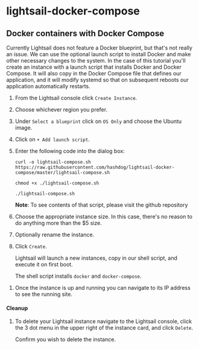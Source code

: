 # lightsail-docker-compose

## Docker containers with Docker Compose
Currently Lightsail does not feature a Docker blueprint, but that's not really an issue. We can use the optional launch script to install Docker and make other necessary changes to the system. In the case of this tutorial you'll create an instance with a launch script that installs Docker and Docker Compose. It will also copy in the Docker Compose file that defines our application, and it will modify systemd so that on subsequent reboots our application automatically restarts.

1. From the Lightsail console click `Create Instance`.

1. Choose whichever region you prefer.

1. Under `Select a blueprint` click on `OS Only` and choose the Ubuntu image.

1. Click on `+ Add launch script`.

1. Enter the following code into the dialog box:

   ```
   curl -o lightsail-compose.sh https://raw.githubusercontent.com/hashdog/lightsail-docker-compose/master/lightsail-compose.sh

   chmod +x ./lightsail-compose.sh

   ./lightsail-compose.sh
   ```

   **Note**: To see contents of that script, please visit the github repository

1. Choose the appropriate instance size. In this case, there's no reason to do anything more than the $5 size.

1. Optionally rename the instance.

1. Click `Create`.

   Lightsail will launch a new instances, copy in our shell script, and execute it on first boot.

   The shell script installs `docker` and `docker-compose`.
<!-- It then copies over the Docker compose file. Next it copies in the systemd unit file, and registers it. This is the most reliable way to ensure the application runs automatically after a system restart. Finally, it starts the application via Docker Compose. -->

1. Once the instance is up and running you can navigate to its IP address to see the running site.

<!-- 1. To ensure everything is working as expected click `Add task` in the top menu. Fill in the details and click `Add Task`.

   You should now have that task listed.

1. Docker containers are ephemeral by default (meaning when a container reboots any changes made to the container are removed), but the Docker Compose file specified a persistent volume to use for the database data.

   To make sure this is working, restart your Lightsail instance by navigatimg to the Lightsail console, clicking the 3 dot menu in the upper right of the instance card, and selecting `Restart`.

   **Note**: The instance will say it's running very quickly, however it will takea  minute or two before everything is booted up and running.

1. Reload the application website in your browser and ensure your task is still listed to verify that the Docker volumes are persisting your data. -->

#### Cleanup
1. To delete your Lightsail instance navigate to the Lightsail console, click the 3 dot menu in the upper right of the instance card, and click `Delete`.

   Confirm you wish to delete the instance.
